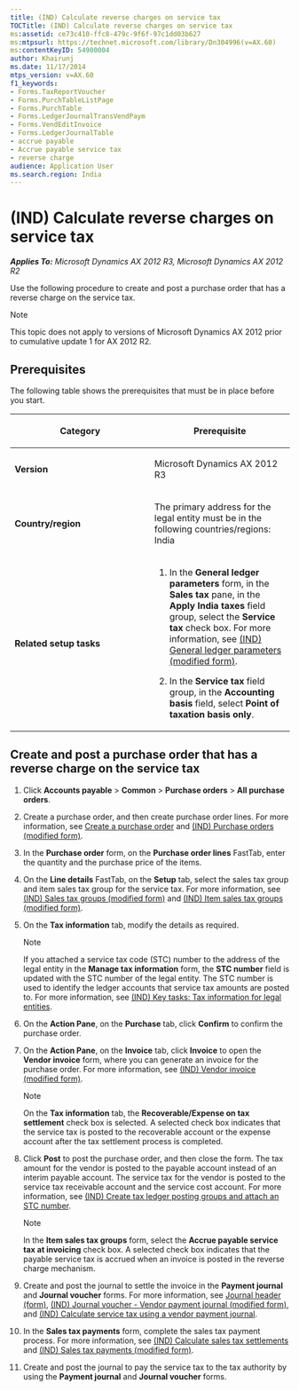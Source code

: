 ```yaml
---
title: (IND) Calculate reverse charges on service tax
TOCTitle: (IND) Calculate reverse charges on service tax
ms:assetid: ce73c410-ffc8-479c-9f6f-97c1dd03b627
ms:mtpsurl: https://technet.microsoft.com/library/Dn304996(v=AX.60)
ms:contentKeyID: 54900004
author: Khairunj
ms.date: 11/17/2014
mtps_version: v=AX.60
f1_keywords:
- Forms.TaxReportVoucher
- Forms.PurchTableListPage
- Forms.PurchTable
- Forms.LedgerJournalTransVendPaym
- Forms.VendEditInvoice
- Forms.LedgerJournalTable
- accrue payable
- Accrue payable service tax
- reverse charge
audience: Application User
ms.search.region: India
---
```


# (IND) Calculate reverse charges on service tax 


_**Applies To:** Microsoft Dynamics AX 2012 R3, Microsoft Dynamics AX 2012 R2_

Use the following procedure to create and post a purchase order that has a reverse charge on the service tax.


> [!NOTE]
> <P>This topic does not apply to versions of Microsoft Dynamics AX 2012 prior to cumulative update 1 for AX 2012 R2.</P>



## Prerequisites

The following table shows the prerequisites that must be in place before you start.

<table>
<colgroup>
<col style="width: 50%" />
<col style="width: 50%" />
</colgroup>
<thead>
<tr class="header">
<th><p>Category</p></th>
<th><p>Prerequisite</p></th>
</tr>
</thead>
<tbody>
<tr class="odd">
<td><p><strong>Version</strong></p></td>
<td><p>Microsoft Dynamics AX 2012 R3</p></td>
</tr>
<tr class="even">
<td><p><strong>Country/region</strong></p></td>
<td><p>The primary address for the legal entity must be in the following countries/regions: India</p></td>
</tr>
<tr class="odd">
<td><p><strong>Related setup tasks</strong></p></td>
<td><ol>
<li><p>In the <strong>General ledger parameters</strong> form, in the <strong>Sales tax</strong> pane, in the <strong>Apply India taxes</strong> field group, select the <strong>Service tax</strong> check box. For more information, see <a href="https://technet.microsoft.com/library/jj677901(v=ax.60)">(IND) General ledger parameters (modified form)</a>.</p></li>
<li><p>In the <strong>Service tax</strong> field group, in the <strong>Accounting basis</strong> field, select <strong>Point of taxation basis only</strong>.</p></li>
</ol></td>
</tr>
</tbody>
</table>


## Create and post a purchase order that has a reverse charge on the service tax

1.  Click **Accounts payable** \> **Common** \> **Purchase orders** \> **All purchase orders**.

2.  Create a purchase order, and then create purchase order lines. For more information, see [Create a purchase order](create-a-purchase-order.md) and [(IND) Purchase orders (modified form)](https://technet.microsoft.com/library/jj664798\(v=ax.60\)).

3.  In the **Purchase order** form, on the **Purchase order lines** FastTab, enter the quantity and the purchase price of the items.

4.  On the **Line details** FastTab, on the **Setup** tab, select the sales tax group and item sales tax group for the service tax. For more information, see [(IND) Sales tax groups (modified form)](https://technet.microsoft.com/library/jj664688\(v=ax.60\)) and [(IND) Item sales tax groups (modified form)](https://technet.microsoft.com/library/jj710918\(v=ax.60\)).

5.  On the **Tax information** tab, modify the details as required.
    

    > [!NOTE]
    > <P>If you attached a service tax code (STC) number to the address of the legal entity in the <STRONG>Manage tax information</STRONG> form, the <STRONG>STC number</STRONG> field is updated with the STC number of the legal entity. The STC number is used to identify the ledger accounts that service tax amounts are posted to. For more information, see <A href="ind-key-tasks-tax-information-for-legal-entities.md">(IND) Key tasks: Tax information for legal entities</A>.</P>



6.  On the **Action Pane**, on the **Purchase** tab, click **Confirm** to confirm the purchase order.

7.  On the **Action Pane**, on the **Invoice** tab, click **Invoice** to open the **Vendor invoice** form, where you can generate an invoice for the purchase order. For more information, see [(IND) Vendor invoice (modified form)](https://technet.microsoft.com/library/jj664905\(v=ax.60\)).
    

    > [!NOTE]
    > <P>On the <STRONG>Tax information</STRONG> tab, the <STRONG>Recoverable/Expense on tax settlement</STRONG> check box is selected. A selected check box indicates that the service tax is posted to the recoverable account or the expense account after the tax settlement process is completed.</P>



8.  Click **Post** to post the purchase order, and then close the form. The tax amount for the vendor is posted to the payable account instead of an interim payable account. The service tax for the vendor is posted to the service tax receivable account and the service cost account. For more information, see [(IND) Create tax ledger posting groups and attach an STC number](ind-create-tax-ledger-posting-groups-and-attach-an-stc-number.md).
    

    > [!NOTE]
    > <P>In the <STRONG>Item sales tax groups</STRONG> form, select the <STRONG>Accrue payable service tax at invoicing</STRONG> check box. A selected check box indicates that the payable service tax is accrued when an invoice is posted in the reverse charge mechanism.</P>



9.  Create and post the journal to settle the invoice in the **Payment journal** and **Journal voucher** forms. For more information, see [Journal header (form)](https://technet.microsoft.com/library/aa557917\(v=ax.60\)), [(IND) Journal voucher - Vendor payment journal (modified form)](https://technet.microsoft.com/library/jj664794\(v=ax.60\)), and [(IND) Calculate service tax using a vendor payment journal](ind-calculate-service-tax-using-a-vendor-payment-journal.md).

10. In the **Sales tax payments** form, complete the sales tax payment process. For more information, see [(IND) Calculate sales tax settlements](ind-calculate-sales-tax-settlements.md) and [(IND) Sales tax payments (modified form)](https://technet.microsoft.com/library/jj677884\(v=ax.60\)).

11. Create and post the journal to pay the service tax to the tax authority by using the **Payment journal** and **Journal voucher** forms.

  


